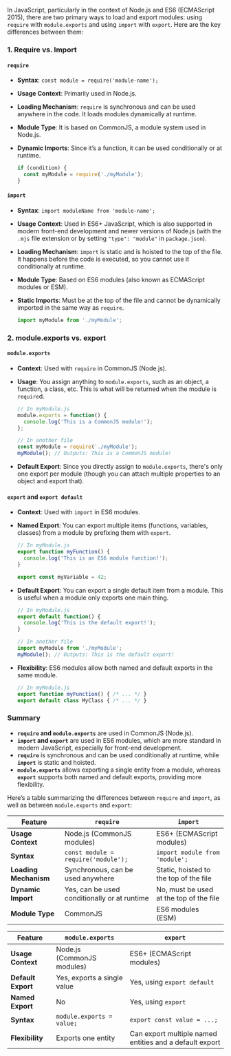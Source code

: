 In JavaScript, particularly in the context of Node.js and ES6 (ECMAScript 2015), there are two primary ways to load and export modules: using `require` with `module.exports` and using `import` with `export`. Here are the key differences between them:

### 1. **Require vs. Import**

#### **`require`**
- **Syntax**: `const module = require('module-name');`
- **Usage Context**: Primarily used in Node.js.
- **Loading Mechanism**: `require` is synchronous and can be used anywhere in the code. It loads modules dynamically at runtime.
- **Module Type**: It is based on CommonJS, a module system used in Node.js.
- **Dynamic Imports**: Since it’s a function, it can be used conditionally or at runtime.

  ```javascript
  if (condition) {
    const myModule = require('./myModule');
  }
  ```

#### **`import`**
- **Syntax**: `import moduleName from 'module-name';`
- **Usage Context**: Used in ES6+ JavaScript, which is also supported in modern front-end development and newer versions of Node.js (with the `.mjs` file extension or by setting `"type": "module"` in `package.json`).
- **Loading Mechanism**: `import` is static and is hoisted to the top of the file. It happens before the code is executed, so you cannot use it conditionally at runtime.
- **Module Type**: Based on ES6 modules (also known as ECMAScript modules or ESM).
- **Static Imports**: Must be at the top of the file and cannot be dynamically imported in the same way as `require`.

  ```javascript
  import myModule from './myModule';
  ```

### 2. **module.exports vs. export**

#### **`module.exports`**
- **Context**: Used with `require` in CommonJS (Node.js).
- **Usage**: You assign anything to `module.exports`, such as an object, a function, a class, etc. This is what will be returned when the module is `require`d.
  
  ```javascript
  // In myModule.js
  module.exports = function() {
    console.log('This is a CommonJS module!');
  };

  // In another file
  const myModule = require('./myModule');
  myModule(); // Outputs: This is a CommonJS module!
  ```

- **Default Export**: Since you directly assign to `module.exports`, there's only one export per module (though you can attach multiple properties to an object and export that).

#### **`export` and `export default`**
- **Context**: Used with `import` in ES6 modules.
- **Named Export**: You can export multiple items (functions, variables, classes) from a module by prefixing them with `export`.

  ```javascript
  // In myModule.js
  export function myFunction() {
    console.log('This is an ES6 module function!');
  }

  export const myVariable = 42;
  ```

- **Default Export**: You can export a single default item from a module. This is useful when a module only exports one main thing.

  ```javascript
  // In myModule.js
  export default function() {
    console.log('This is the default export!');
  }

  // In another file
  import myModule from './myModule';
  myModule(); // Outputs: This is the default export!
  ```

- **Flexibility**: ES6 modules allow both named and default exports in the same module.

  ```javascript
  // In myModule.js
  export function myFunction() { /* ... */ }
  export default class MyClass { /* ... */ }
  ```

### **Summary**
- **`require` and `module.exports`** are used in CommonJS (Node.js).
- **`import` and `export`** are used in ES6 modules, which are more standard in modern JavaScript, especially for front-end development.
- **`require`** is synchronous and can be used conditionally at runtime, while **`import`** is static and hoisted.
- **`module.exports`** allows exporting a single entity from a module, whereas **`export`** supports both named and default exports, providing more flexibility.

Here’s a table summarizing the differences between `require` and `import`, as well as between `module.exports` and `export`:

| Feature                  | `require`                        | `import`                          |
|--------------------------|----------------------------------|-----------------------------------|
| **Usage Context**        | Node.js (CommonJS modules)       | ES6+ (ECMAScript modules)         |
| **Syntax**               | `const module = require('module');` | `import module from 'module';`    |
| **Loading Mechanism**    | Synchronous, can be used anywhere | Static, hoisted to the top of the file |
| **Dynamic Import**       | Yes, can be used conditionally or at runtime | No, must be used at the top of the file |
| **Module Type**          | CommonJS                         | ES6 modules (ESM)                 |

| Feature                  | `module.exports`                 | `export`                          |
|--------------------------|----------------------------------|-----------------------------------|
| **Usage Context**        | Node.js (CommonJS modules)       | ES6+ (ECMAScript modules)         |
| **Default Export**       | Yes, exports a single value      | Yes, using `export default`       |
| **Named Export**         | No                               | Yes, using `export`               |
| **Syntax**               | `module.exports = value;`        | `export const value = ...;`       |
| **Flexibility**          | Exports one entity               | Can export multiple named entities and a default export | 

